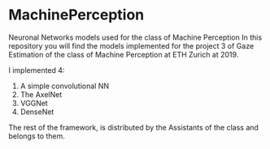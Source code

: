 # MachinePerception
Neuronal Networks models used for the class of Machine Perception
In this repository you will find the models implemented for the project 3 of Gaze Estimation of the class of Machine Perception 
at ETH Zurich at 2019.

I implemented 4:

1. A simple convolutional NN
2. The AxelNet
3. VGGNet
4. DenseNet

The rest of the framework, is distributed by the Assistants of the class and belongs to them.

